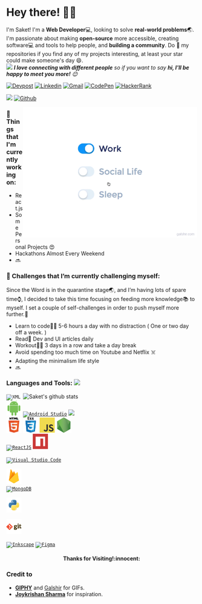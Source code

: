 <!-- Greeting -->
# Hey there! :wave::smiley:

<!--Introduction -->
I'm Saket! I'm a **Web Developer**:computer:, looking to solve **real-world problems**:earth_asia:. I'm passionate about making **open-source** more accessible, creating software:computer: and tools to help people, and **building a community**. Do :star2: my repositories if you find any of my projects interesting, at least your star could make someone's day :smile:.
<br>
<img src="https://media.giphy.com/media/LnQjpWaON8nhr21vNW/giphy.gif" width="40"> <em><b>I love connecting with different people</b> so if you want to say <b>hi, I'll be happy to meet you more!</b> :blush:</em>

<!-- Your badges -->
[![Devpost](https://img.shields.io/badge/-Saket_Sarin-white?style=flat&logo=Devpost&logoColor=blue)](https://https://devpost.com/saketsarin)
[![Linkedin](https://img.shields.io/badge/-Saket_Sarin-blue?style=flat&logo=Linkedin&logoColor=white)](https://www.linkedin.com/in/saket-sarin-02a479154/)
[![Gmail](https://img.shields.io/badge/-saketsarin-c14438?style=flat&logo=Gmail&logoColor=white)](https://mail.google.com/mail/?view=cm&fs=1&to=sarinsaket@gmail.com)
[![CodePen](https://img.shields.io/badge/-saket_sarin-black?style=flat&logo=CodePen&logoColor=white)](https://codepen.io/saketsarin/pens/public)
[![HackerRank](https://img.shields.io/badge/-Saket_Sarin-islamicgreen?style=flat&logo=HackerRank&logoColor=black)](https://www.hackerrank.com/saketsarin)

<!-- Profile View Count and GitStats -->
![](https://komarev.com/ghpvc/?username=saketsarin&style=flat)
[![Github](https://img.shields.io/badge/-Saket_Sarin-black?style=flat&labelColor=black&logo=github&logoColor=white)](https://gitstats.me/saketsarin)

<!-- gif Image -->
<img src="https://github.com/saketsarin/saketsarin/blob/master/life_balance.gif" alt="side Image" align="right" width="460" height="auto" />

<!-- current status -->
### 💼  Things that I'm currently working on: 
* React.js
* Some Personal Projects 😍
* Hackathons Almost Every Weekend
* 🔜

### 🌱 Challenges that I’m currently challenging myself:
Since the Word is in the quarantine stage:earth_asia:, and I’m having lots of spare time:watch:, I decided to take this time focusing on feeding more knowledge:books: to myself. I set a couple of self-challenges in order to push myself more further.:running: 

* Learn to code:man_technologist: 5-6 hours a day with no distraction ( One or two day off a week. ) 
* Read:newspaper: Dev and UI articles daily 
* Workout:weight_lifting_man: 3 days in a row and take a day break 
* Avoid spending too much time on Youtube and Netflix :skull_and_crossbones:
* Adapting the minimalism life style
* 🔜

 ### Languages and Tools: <img src="https://media.giphy.com/media/WUlplcMpOCEmTGBtBW/giphy.gif" width="30">
<p> <!-- GitHub README Stats -->
  <a href="https://gitstats.me/saketsarin">
    <img width="460" height="auto" align="right" alt="Saket's github stats" 
         src="https://github-readme-stats.vercel.app/api?username=saketsarin&show_icons=true&theme=algolia&count_private=true&include_all_commits=true" />

  </a>
 <!-- icons -->
 <!-- Android Development -->
<code><img height="40" src="https://image.flaticon.com/icons/svg/2306/2306209.svg" alt="XML"></code>
<code><a href = "https://www.android.com/intl/en_in/"><img height="40" src="https://raw.githubusercontent.com/github/explore/80688e429a7d4ef2fca1e82350fe8e3517d3494d/topics/android/android.png" alt="Android"></a></code>
<code><a href = "https://developer.android.com/studio"><img height="40" src="https://1.bp.blogspot.com/-LgTa-xDiknI/X4EflN56boI/AAAAAAAAPuk/24YyKnqiGkwRS9-_9suPKkfsAwO4wHYEgCLcBGAsYHQ/s0/image9.png" alt="Android Studio"></a></code>
<code><a href="https://unity.com"><img height="40" src="https://unity.com/logo-unity-web.png"></a></code>
<br>
 <!-- Web Development -->
<code><a href = "https://developer.mozilla.org/en-US/docs/Web/Guide/HTML/HTML5"><img height="40" src="https://raw.githubusercontent.com/github/explore/80688e429a7d4ef2fca1e82350fe8e3517d3494d/topics/html/html.png" alt="HTML5"></a></code>
<code><a href = "https://developer.mozilla.org/en-US/docs/Archive/CSS3"><img height="40" src="https://raw.githubusercontent.com/github/explore/80688e429a7d4ef2fca1e82350fe8e3517d3494d/topics/css/css.png" alt="CSS3"></a></code>
<code><a href = "https://developer.mozilla.org/en-US/docs/Web/JavaScript"><img height="40" src="https://raw.githubusercontent.com/github/explore/80688e429a7d4ef2fca1e82350fe8e3517d3494d/topics/javascript/javascript.png" alt="Vanilla Javascript"></a></code>
<code><a href = "https://nodejs.org/en/"><img height="40" src="https://raw.githubusercontent.com/github/explore/80688e429a7d4ef2fca1e82350fe8e3517d3494d/topics/nodejs/nodejs.png" alt="NodeJS"></a></code>
<br>
<code><a href = "https://reactjs.org/"><img height="40" src="https://upload.wikimedia.org/wikipedia/commons/thumb/a/a7/React-icon.svg/1280px-React-icon.svg.png" alt="ReactJS"></a></code>
<code><a href = "https://www.npmjs.com/"><img height="40" src="https://raw.githubusercontent.com/github/explore/80688e429a7d4ef2fca1e82350fe8e3517d3494d/topics/npm/npm.png" alt="npm"></a></code>

<!-- Integrated Development Environment -->
 <code><a href = "https://code.visualstudio.com/"><img height="40" src="https://upload.wikimedia.org/wikipedia/commons/thumb/9/9a/Visual_Studio_Code_1.35_icon.svg/1200px-Visual_Studio_Code_1.35_icon.svg.png" alt="Visual Studio Code"></a></code>
 
<!-- Database -->
<code><a href = "https://firebase.google.com/"><img height="40" src="https://raw.githubusercontent.com/github/explore/80688e429a7d4ef2fca1e82350fe8e3517d3494d/topics/firebase/firebase.png" alt="Google Firbase"></a></code>
<br>
<code><a href = "https://www.mongodb.com/"><img height="40" src="https://webassets.mongodb.com/_com_assets/cms/MongoDB_Logo_FullColorBlack_RGB-4td3yuxzjs.png" alt="MongoDB"></a></code>
<!-- Scripting -->
<code><a href = "https://www.python.org/"><img height="40" src="https://raw.githubusercontent.com/github/explore/80688e429a7d4ef2fca1e82350fe8e3517d3494d/topics/python/python.png" alt="Python"></a></code>
<br>
 <!-- Terminal -->
<code><a href = "https://git-scm.com/"><img height="40" src="https://raw.githubusercontent.com/github/explore/80688e429a7d4ef2fca1e82350fe8e3517d3494d/topics/git/git.png" alt="git"></a></code>
<!-- User Interface Desinging -->
<code><a href = "https://inkscape.org/"><img height="40" src="https://upload.wikimedia.org/wikipedia/commons/thumb/0/0d/Inkscape_Logo.svg/1024px-Inkscape_Logo.svg.png" alt="Inkscape"></a></code>
<code><a href = "https://www.figma.com/"><img height="40" src="https://upload.wikimedia.org/wikipedia/commons/3/33/Figma-logo.svg" alt="Figma"></a></code>
</p>

<h4 align="center"> Thanks for Visiting!:innocent:</h4>

<!-- Credit -->
### Credit to 
- [**GIPHY**](https://giphy.com/) and [Galshir](https://galshir.com/) for GIFs.
- [**Joykrishan Sharma**](https://github.com/JoykishanSharma) for inspiration.
